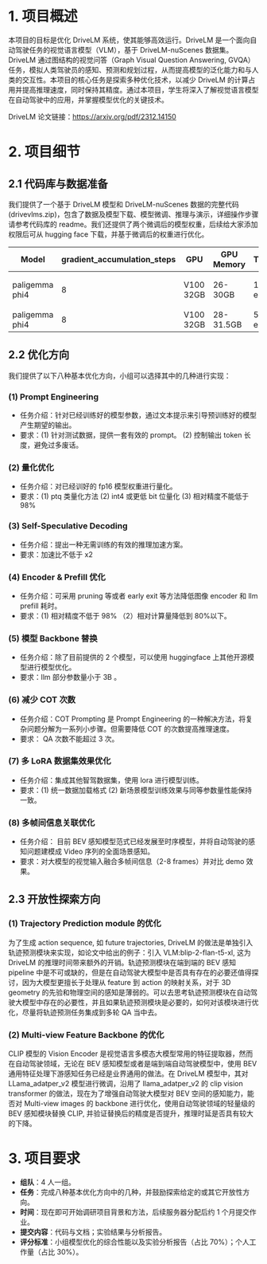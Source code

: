 # 1. 项目概述

本项目的目标是优化 DriveLM 系统，使其能够高效运行。DriveLM 是一个面向自动驾驶任务的视觉语言模型（VLM），基于 DriveLM-nuScenes 数据集。DriveLM 通过图结构的视觉问答（Graph Visual Question Answering, GVQA）任务，模拟人类驾驶员的感知、预测和规划过程，从而提高模型的泛化能力和与人类的交互性。本项目的核心任务是探索多种优化技术，以减少 DriveLM 的计算占用并提高推理速度，同时保持其精度。通过本项目，学生将深入了解视觉语言模型在自动驾驶中的应用，并掌握模型优化的关键技术。

DriveLM 论文链接：https://arxiv.org/pdf/2312.14150

# 2. 项目细节

## 2.1 代码库与数据准备

我们提供了一个基于 DriveLM 模型和 DriveLM-nuScenes 数据的完整代码 (drivevlms.zip)，包含了数据及模型下载、模型微调、推理与演示，详细操作步骤请参考代码库的 readme。我们还提供了两个微调后的模型权重，后续给大家添加权限后可从 hugging face 下载，并基于微调后的权重进行优化。

| Model | gradient_accumulation_steps | GPU | GPU Memory | Time/Epoch | Total Epoch | DDP |
|-------|------------------------------|-----|------------|------------|-------------|-----|
| paligemma phi4 | 8 | V100 32GB | 26-30GB | 18h/per epoch | 2~6 个 speed*num_gpus 倍 | Yes |
| paligemma phi4 | 8 | V100 32GB | 28-31.5GB | 58h/ per epoch | 1 个 | No |

## 2.2 优化方向

我们提供了以下八种基本优化方向，小组可以选择其中的几种进行实现：

### (1) Prompt Engineering
- 任务介绍：针对已经训练好的模型参数，通过文本提示来引导预训练好的模型产生期望的输出。
- 要求：(1) 针对测试数据，提供一套有效的 prompt。 (2) 控制输出 token 长度，避免过多废话。

### (2) 量化优化
- 任务介绍：对已经训好的 fp16 模型权重进行量化。
- 要求：(1) ptq 类量化方法 (2) int4 或更低 bit 位量化 (3) 相对精度不能低于 98%

### (3) Self-Speculative Decoding
- 任务介绍：提出一种无需训练的有效的推理加速方案。
- 要求：加速比不低于 x2

### (4) Encoder & Prefill 优化
- 任务介绍：可采用 pruning 等或者 early exit 等方法降低图像 encoder 和 llm prefill 耗时。
- 要求：(1) 相对精度不低于 98% （2）相对计算量降低到 80%以下。

### (5) 模型 Backbone 替换
- 任务介绍：除了目前提供的 2 个模型，可以使用 huggingface 上其他开源模型进行模型优化。
- 要求：llm 部分参数量小于 3B 。

### (6) 减少 COT 次数
- 任务介绍：COT Prompting 是 Prompt Engineering 的一种解决方法，将复杂问题分解为一系列小步骤。但需要降低 COT 的次数提高推理速度。
- 要求： QA 次数不能超过 3 次。

### (7) 多 LoRA 数据集效果优化
- 任务介绍：集成其他智驾数据集，使用 lora 进行模型训练。
- 要求：(1) 统一数据加载格式 (2) 新场景模型训练效果与同等参数量性能保持一致。

### (8) 多帧间信息关联优化
- 任务介绍： 目前 BEV 感知模型范式已经发展至时序模型，并将自动驾驶的感知问题建模成 Video 序列的全面场景感知。
- 要求：对大模型的视觉输入融合多帧间信息（2-8 frames）并对比 demo 效果。

## 2.3 开放性探索方向

### (1) Trajectory Prediction module 的优化

为了生成 action sequence, 如 future trajectories, DriveLM 的做法是单独引入轨迹预测模块来实现，如论文中给出的例子：引入 VLM:blip-2-flan-t5-xl, 这为 DriveLM 的推理时间带来额外的开销。轨迹预测模块在端到端的 BEV 感知 pipeline 中是不可或缺的，但是在自动驾驶大模型中是否具有存在的必要还值得探讨，因为大模型更擅长于处理从 feature 到 action 的映射关系，对于 3D geometry 的先验和物理空间的感知是薄弱的。可以去思考轨迹预测模块在自动驾驶大模型中存在的必要性，并且如果轨迹预测模块是必要的，如何对该模块进行优化，尽量将轨迹预测任务集成到多轮 QA 当中去。

### (2) Multi-view Feature Backbone 的优化

CLIP 模型的 Vision Encoder 是视觉语言多模态大模型常用的特征提取器，然而在自动驾驶领域，无论在 BEV 感知模型或者是端到端自动驾驶模型中，使用 BEV 通用特征处理下游感知任务已经是业界通用的做法。在 DriveLM 模型中，其对 LLama_adatper_v2 模型进行微调，沿用了 llama_adatper_v2 的 clip vision transformer 的做法，现在为了增强自动驾驶大模型对 BEV 空间的感知能力，能否对 Multi-view images 的 backbone 进行优化，使用自动驾驶领域的轻量级的 BEV 感知模块替换 CLIP, 并验证替换后的精度是否提升，推理时延是否具有较大的下降。

# 3. 项目要求

- **组队**：4 人一组。
- **任务**：完成八种基本优化方向中的几种，并鼓励探索给定的或其它开放性方向。
- **时间**：现在即可开始调研项目背景和方法，后续服务器分配后约 1 个月提交作业。
- **提交内容**：代码与文档；实验结果与分析报告。
- **评分标准**：小组模型优化的综合性能以及实验分析报告（占比 70%）；个人工作量（占比 30%）。


